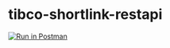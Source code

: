 # tibco-shortlink-restapi
[![Run in Postman](https://run.pstmn.io/button.svg)](https://documenter.getpostman.com/view/13454122/2s93JzN21Q)
